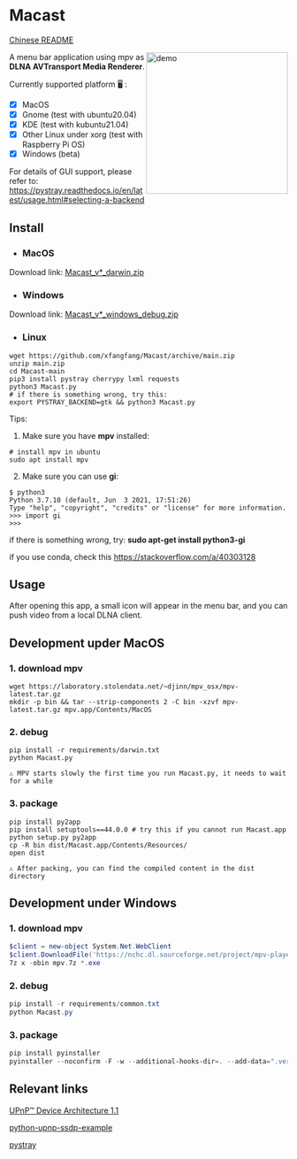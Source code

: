 # Macast

[Chinese README](https://github.com/xfangfang/Macast/blob/main/README_ZH.md)

<img align="right" src="https://raw.githubusercontent.com/xfangfang/Macast/main/demo.png?raw=true" alt="demo" width="256" height="auto"/> A menu bar application using mpv as **DLNA AVTransport Media Renderer**.

Currently supported platform 🖥 :

- [x] MacOS
- [x] Gnome (test with ubuntu20.04)
- [x] KDE (test with kubuntu21.04)
- [x] Other Linux under xorg (test with Raspberry Pi OS)
- [x] Windows (beta)

For details of GUI support, please refer to: https://pystray.readthedocs.io/en/latest/usage.html#selecting-a-backend

## Install

- ### MacOS

Download link:  [Macast_v*_darwin.zip](https://github.com/xfangfang/Macast/releases/latest)

- ### Windows

Download link:  [Macast_v*_windows_debug.zip](https://github.com/xfangfang/Macast/releases/latest)

- ### Linux

```
wget https://github.com/xfangfang/Macast/archive/main.zip
unzip main.zip
cd Macast-main
pip3 install pystray cherrypy lxml requests
python3 Macast.py
# if there is something wrong, try this:
export PYSTRAY_BACKEND=gtk && python3 Macast.py
```

Tips:
1. Make sure you have **mpv** installed:

```
# install mpv in ubuntu
sudo apt install mpv
```

2. Make sure you can use **gi**:

```
$ python3
Python 3.7.10 (default, Jun  3 2021, 17:51:26)
Type "help", "copyright", "credits" or "license" for more information.
>>> import gi
>>>
```

if there is something wrong, try: **sudo apt-get install python3-gi**

if you use conda, check this https://stackoverflow.com/a/40303128


## Usage

After opening this app, a small icon will appear in the menu bar, and you can push video from a local DLNA client.


## Development upder MacOS

### 1. download mpv

```shell
wget https://laboratory.stolendata.net/~djinn/mpv_osx/mpv-latest.tar.gz
mkdir -p bin && tar --strip-components 2 -C bin -xzvf mpv-latest.tar.gz mpv.app/Contents/MacOS
```

### 2. debug

```shell
pip install -r requirements/darwin.txt
python Macast.py
```
`⚠️ MPV starts slowly the first time you run Macast.py, it needs to wait for a while`

### 3. package

```shell
pip install py2app
pip install setuptools==44.0.0 # try this if you cannot run Macast.app
python setup.py py2app
cp -R bin dist/Macast.app/Contents/Resources/
open dist
```

`⚠️ After packing, you can find the compiled content in the dist directory`


## Development under Windows

### 1. download mpv

```powershell
$client = new-object System.Net.WebClient
$client.DownloadFile('https://nchc.dl.sourceforge.net/project/mpv-player-windows/stable/mpv-0.33.0-x86_64.7z','mpv.7z')
7z x -obin mpv.7z *.exe
```

### 2. debug

```powershell
pip install -r requirements/common.txt
python Macast.py
```

### 3. package

```powershell
pip install pyinstaller
pyinstaller --noconfirm -F -w --additional-hooks-dir=. --add-data=".version;." --add-data="macast/xml/*;macast/xml"  --add-data="i18n/zh_CN/LC_MESSAGES/*.mo;i18n/zh_CN/LC_MESSAGES" --add-data="assets/*;assets" --add-binary="bin/mpv.exe;bin" --icon=assets/icon.ico Macast.py
```


## Relevant links

[UPnP™ Device Architecture 1.1](http://upnp.org/specs/arch/UPnP-arch-DeviceArchitecture-v1.1.pdf)

[python-upnp-ssdp-example](https://github.com/ZeWaren/python-upnp-ssdp-example)

[pystray](https://github.com/moses-palmer/pystray)
